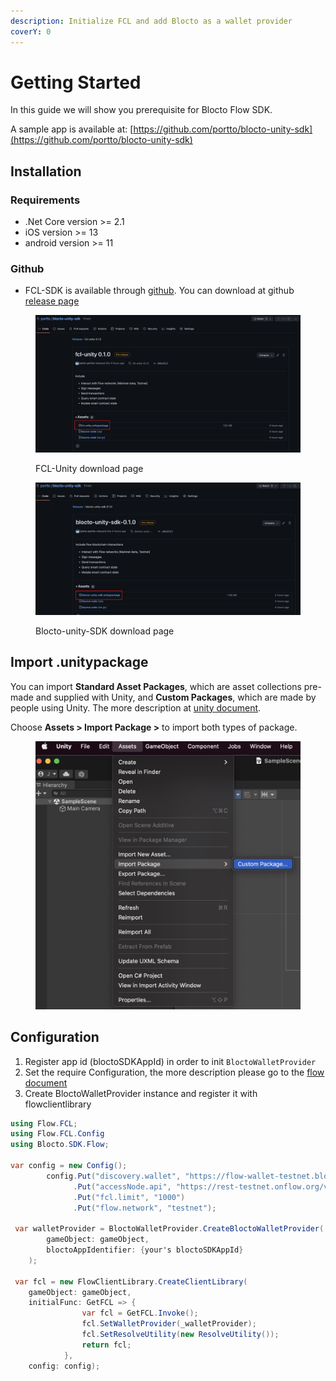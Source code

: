 ```yaml
---
description: Initialize FCL and add Blocto as a wallet provider
coverY: 0
---
```


# Getting Started

In this guide we will show you prerequisite for Blocto Flow SDK.

A sample app is available at: [https://github.com/portto/blocto-unity-sdk](https://github.com/portto/blocto-unity-sdk)

## Installation

### Requirements <a href="#requirements" id="requirements"></a>

* .Net Core version >= 2.1
* iOS version >= 13
* android version >= 11

### Github

* FCL-SDK is available through [github](https://github.com/portto/blocto-unity-sdk/releases). You can download at github [release page](https://github.com/portto/blocto-unity-sdk/releases)

<figure><img src="../../../.gitbook/assets/fcl-unity-release-page.png" alt=""><figcaption><p>FCL-Unity download page</p></figcaption></figure>

<figure><img src="../../../.gitbook/assets/blocto-unity-sdk-release-page.png" alt=""><figcaption><p>Blocto-unity-SDK download page</p></figcaption></figure>

## Import .unitypackage

You can import **Standard Asset Packages**, which are asset collections pre-made and supplied with Unity, and **Custom Packages**, which are made by people using Unity. The more description at [unity document](https://docs.unity3d.com/Manual/AssetPackagesImport.html).

Choose **Assets > Import Package >** to import both types of package.

<figure><img src="../../../.gitbook/assets/Import-unity-package.png" alt=""><figcaption></figcaption></figure>

## Configuration

1. Register app id (bloctoSDKAppId) in order to init `BloctoWalletProvider`
2. Set the require Configuration, the more description please go to the [flow document](https://developers.flow.com/tools/fcl-js/reference/configure-fcl#common-configuration-keys)
3. Create BloctoWalletProvider instance and register it with flowclientlibrary

```csharp
using Flow.FCL;
using Flow.FCL.Config
using Blocto.SDK.Flow;

var config = new Config();
        config.Put("discovery.wallet", "https://flow-wallet-testnet.blocto.app/api/flow/authn")
              .Put("accessNode.api", "https://rest-testnet.onflow.org/v1")
              .Put("fcl.limit", "1000")
              .Put("flow.network", "testnet");
        
 var walletProvider = BloctoWalletProvider.CreateBloctoWalletProvider(
        gameObject: gameObject,
        bloctoAppIdentifier: {your's bloctoSDKAppId}
    );
    
 var fcl = new FlowClientLibrary.CreateClientLibrary(
    gameObject: gameObject, 
    initialFunc: GetFCL => {
                var fcl = GetFCL.Invoke();
                fcl.SetWalletProvider(_walletProvider);
                fcl.SetResolveUtility(new ResolveUtility());
                return fcl;
            }, 
    config: config);
```

